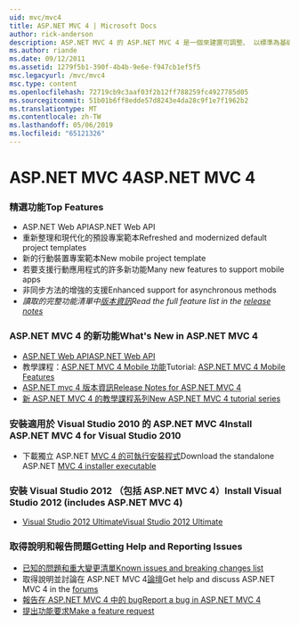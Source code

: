```yaml
---
uid: mvc/mvc4
title: ASP.NET MVC 4 | Microsoft Docs
author: rick-anderson
description: ASP.NET MVC 4 的 ASP.NET MVC 4 是一個來建置可調整、 以標準為基礎的 web 應用程式，使用堅實的設計模式和威力 AS....
ms.author: riande
ms.date: 09/12/2011
ms.assetid: 1279f5b1-390f-4b4b-9e6e-f947cb1ef5f5
msc.legacyurl: /mvc/mvc4
msc.type: content
ms.openlocfilehash: 72719cb9c3aaf03f2b12ff788259fc4927785d05
ms.sourcegitcommit: 51b01b6ff8edde57d8243e4da28c9f1e7f1962b2
ms.translationtype: MT
ms.contentlocale: zh-TW
ms.lasthandoff: 05/06/2019
ms.locfileid: "65121326"
---
```

# <a name="aspnet-mvc-4"></a><span data-ttu-id="b5a7c-103">ASP.NET MVC 4</span><span class="sxs-lookup"><span data-stu-id="b5a7c-103">ASP.NET MVC 4</span></span>

### <a name="top-features"></a><span data-ttu-id="b5a7c-104">精選功能</span><span class="sxs-lookup"><span data-stu-id="b5a7c-104">Top Features</span></span>

- <span data-ttu-id="b5a7c-105">ASP.NET Web API</span><span class="sxs-lookup"><span data-stu-id="b5a7c-105">ASP.NET Web API</span></span>
- <span data-ttu-id="b5a7c-106">重新整理和現代化的預設專案範本</span><span class="sxs-lookup"><span data-stu-id="b5a7c-106">Refreshed and modernized default project templates</span></span>
- <span data-ttu-id="b5a7c-107">新的行動裝置專案範本</span><span class="sxs-lookup"><span data-stu-id="b5a7c-107">New mobile project template</span></span>
- <span data-ttu-id="b5a7c-108">若要支援行動應用程式的許多新功能</span><span class="sxs-lookup"><span data-stu-id="b5a7c-108">Many new features to support mobile apps</span></span>
- <span data-ttu-id="b5a7c-109">非同步方法的增強的支援</span><span class="sxs-lookup"><span data-stu-id="b5a7c-109">Enhanced support for asynchronous methods</span></span>
- <span data-ttu-id="b5a7c-110">*讀取的完整功能清單中[版本資訊](../whitepapers/mvc4-release-notes.md)*</span><span class="sxs-lookup"><span data-stu-id="b5a7c-110">*Read the full feature list in the [release notes](../whitepapers/mvc4-release-notes.md)*</span></span>

### <a name="whats-new-in-aspnet-mvc-4"></a><span data-ttu-id="b5a7c-111">ASP.NET MVC 4 的新功能</span><span class="sxs-lookup"><span data-stu-id="b5a7c-111">What's New in ASP.NET MVC 4</span></span>

- [<span data-ttu-id="b5a7c-112">ASP.NET Web API</span><span class="sxs-lookup"><span data-stu-id="b5a7c-112">ASP.NET Web API</span></span>](../web-api/index.md)
- <span data-ttu-id="b5a7c-113">教學課程：[ASP.NET MVC 4 Mobile 功能](overview/older-versions/aspnet-mvc-4-mobile-features.md)</span><span class="sxs-lookup"><span data-stu-id="b5a7c-113">Tutorial: [ASP.NET MVC 4 Mobile Features](overview/older-versions/aspnet-mvc-4-mobile-features.md)</span></span>
- [<span data-ttu-id="b5a7c-114">ASP.NET mvc 4 版本資訊</span><span class="sxs-lookup"><span data-stu-id="b5a7c-114">Release Notes for ASP.NET MVC 4</span></span>](../whitepapers/mvc4-release-notes.md)
- [<span data-ttu-id="b5a7c-115">新 ASP.NET MVC 4 的教學課程系列</span><span class="sxs-lookup"><span data-stu-id="b5a7c-115">New ASP.NET MVC 4 tutorial series</span></span>](overview/older-versions/getting-started-with-aspnet-mvc4/intro-to-aspnet-mvc-4.md)

### <a name="install-aspnet-mvc-4-for-visual-studio-2010"></a><span data-ttu-id="b5a7c-116">安裝適用於 Visual Studio 2010 的 ASP.NET MVC 4</span><span class="sxs-lookup"><span data-stu-id="b5a7c-116">Install ASP.NET MVC 4 for Visual Studio 2010</span></span>

- <span data-ttu-id="b5a7c-117">下載獨立 ASP.NET [MVC 4 的可執行安裝程式](https://www.microsoft.com/download/details.aspx?id=30683)</span><span class="sxs-lookup"><span data-stu-id="b5a7c-117">Download the standalone ASP.NET [MVC 4 installer executable](https://www.microsoft.com/download/details.aspx?id=30683)</span></span>

### <a name="install-visual-studio-2012-includes-aspnet-mvc-4"></a><span data-ttu-id="b5a7c-118">安裝 Visual Studio 2012 （包括 ASP.NET MVC 4）</span><span class="sxs-lookup"><span data-stu-id="b5a7c-118">Install Visual Studio 2012 (includes ASP.NET MVC 4)</span></span>

- [<span data-ttu-id="b5a7c-119">Visual Studio 2012 Ultimate</span><span class="sxs-lookup"><span data-stu-id="b5a7c-119">Visual Studio 2012 Ultimate</span></span>](https://go.microsoft.com/fwlink/?linkid=247148)

### <a name="getting-help-and-reporting-issues"></a><span data-ttu-id="b5a7c-120">取得說明和報告問題</span><span class="sxs-lookup"><span data-stu-id="b5a7c-120">Getting Help and Reporting Issues</span></span>

- [<span data-ttu-id="b5a7c-121">已知的問題和重大變更清單</span><span class="sxs-lookup"><span data-stu-id="b5a7c-121">Known issues and breaking changes list</span></span>](../whitepapers/mvc4-release-notes.md#_Toc303253815)
- <span data-ttu-id="b5a7c-122">取得說明並討論在 ASP.NET MVC 4[論壇](https://forums.asp.net/1146.aspx)</span><span class="sxs-lookup"><span data-stu-id="b5a7c-122">Get help and discuss ASP.NET MVC 4 in the [forums](https://forums.asp.net/1146.aspx)</span></span>
- [<span data-ttu-id="b5a7c-123">報告在 ASP.NET MVC 4 中的 bug</span><span class="sxs-lookup"><span data-stu-id="b5a7c-123">Report a bug in ASP.NET MVC 4</span></span>](https://github.com/aspnet/AspNetWebStack/issues)
- [<span data-ttu-id="b5a7c-124">提出功能要求</span><span class="sxs-lookup"><span data-stu-id="b5a7c-124">Make a feature request</span></span>](http://aspnet.uservoice.com/forums/41201-asp-net-mvc)
